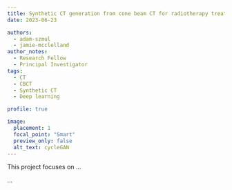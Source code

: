 ```yaml
---
title: Synthetic CT generation from cone beam CT for radiotherapy treatment plan evaluation and adaptation
date: 2023-06-23

authors: 
  - adam-szmul
  - jamie-mcclelland
author_notes:
  - Research Fellow
  - Principal Investigator
tags:
  - CT 
  - CBCT
  - Synthetic CT
  - Deep learning

profile: true

image:
  placement: 1
  focal_point: "Smart"
  preview_only: false
  alt_text: cycleGAN
---
```


This project focuses on ...

<!--more-->

...
